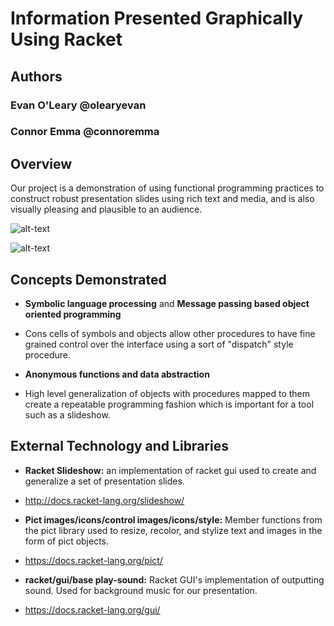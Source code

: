 # Information Presented Graphically Using Racket

## Authors

### Evan O'Leary @olearyevan

### Connor Emma @connoremma

## Overview
Our project is a demonstration of using functional programming practices to construct robust presentation slides using rich text and media, and is also visually pleasing and plausible to an audience. 

![alt-text](http://i.imgur.com/fcmqeNZ.png)

![alt-text](http://i.imgur.com/QPjiLFV.png)

## Concepts Demonstrated

  * **Symbolic language processing** and **Message passing based object oriented programming**
   - Cons cells of symbols and objects allow other procedures to have fine grained control over the interface using a sort of "dispatch" style procedure.
  * **Anonymous functions and data abstraction**
   - High level generalization of objects with procedures mapped to them create a repeatable programming fashion which is important for a tool such as a slideshow.

## External Technology and Libraries

  * **Racket Slideshow:** an implementation of racket gui used to create and generalize a set of presentation slides.
   - http://docs.racket-lang.org/slideshow/
  * **Pict images/icons/control images/icons/style:** Member functions from the pict library used to resize, recolor, and stylize text and images in the form of pict objects.
   - https://docs.racket-lang.org/pict/
  * **racket/gui/base play-sound:** Racket GUI's implementation of outputting sound. Used for background music for our presentation.
   - https://docs.racket-lang.org/gui/

 
